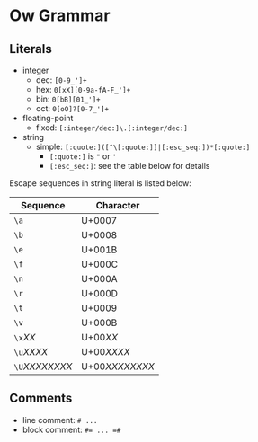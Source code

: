 # Ow Grammar

## Literals

- integer
  - dec: `[0-9_']+`
  - hex: `0[xX][0-9a-fA-F_']+`
  - bin: `0[bB][01_']+`
  - oct: `0[oO]?[0-7_']+`
- floating-point
  - fixed: `[:integer/dec:]\.[:integer/dec:]`
- string
  - simple: `[:quote:]([^\[:quote:]]|[:esc_seq:])*[:quote:]`
    - `[:quote:]` is `"` or `'`
    - `[:esc_seq:]`: see the table below for details

Escape sequences in string literal is listed below:

|    Sequence    |    Character   |
|----------------|----------------|
| `\a`           | U+0007         |
| `\b`           | U+0008         |
| `\e`           | U+001B         |
| `\f`           | U+000C         |
| `\n`           | U+000A         |
| `\r`           | U+000D         |
| `\t`           | U+0009         |
| `\v`           | U+000B         |
| `\x`*XX*       | U+00*XX*       |
| `\u`*XXXX*     | U+00*XXXX*     |
| `\U`*XXXXXXXX* | U+00*XXXXXXXX* |

## Comments

- line comment: `# ...`
- block comment: `#= ... =#`
